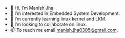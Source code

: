 - 👋 Hi, I’m Manish Jha
- 👀 I’m interested in Embedded System Development.
- 🌱 I’m currently learning linux kernel and LKM. 
- 💞️ I’m looking to collaborate on linux.
- 📫 To reach me email manish.jha0305@gmail.com.

<!---
manish030/manish030 is a ✨ special ✨ repository because its `README.md` (this file) appears on your GitHub profile.
You can click the Preview link to take a look at your changes.
--->
